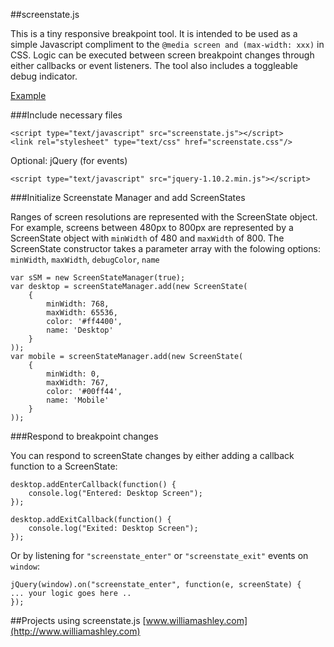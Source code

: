 ##screenstate.js

This is a tiny responsive breakpoint tool. It is intended to be used as a simple Javascript compliment to the ``@media screen and (max-width: xxx)`` in CSS.
Logic can be executed between screen breakpoint changes through either callbacks or event listeners. The tool also includes a toggleable debug indicator.

[Example](http://olestourko.ca/screenstate/example.html)

###Include necessary files

    <script type="text/javascript" src="screenstate.js"></script>
	<link rel="stylesheet" type="text/css" href="screenstate.css"/>
	
Optional: jQuery (for events)

	<script type="text/javascript" src="jquery-1.10.2.min.js"></script>

			
###Initialize Screenstate Manager and add ScreenStates
	
Ranges of screen resolutions are represented with the ScreenState object. For example, screens between 480px to 800px are represented by a ScreenState object with ``minWidth`` of 480 and ``maxWidth`` of 800.
The ScreenState constructor takes a parameter array with the folowing options: ``minWidth``, ``maxWidth``, ``debugColor``, ``name``
	
	var sSM = new ScreenStateManager(true);		
	var desktop = screenStateManager.add(new ScreenState(
		{
			minWidth: 768, 
			maxWidth: 65536, 
			color: '#ff4400',
			name: 'Desktop'
		}
	));		
	var mobile = screenStateManager.add(new ScreenState(
		{
			minWidth: 0, 
			maxWidth: 767, 
			color: '#00ff44',
			name: 'Mobile'
		}
	));
	
###Respond to breakpoint changes

You can respond to screenState changes by either adding a callback function to a ScreenState:
	
	desktop.addEnterCallback(function() { 
		console.log("Entered: Desktop Screen"); 
	});
	
	desktop.addExitCallback(function() { 
		console.log("Exited: Desktop Screen"); 
	});

Or by listening for ``"screenstate_enter"`` or ``"screenstate_exit"`` events on ``window``:

	jQuery(window).on("screenstate_enter", function(e, screenState) {
	... your logic goes here ..
	});
	
##Projects using screenstate.js
[www.williamashley.com](http://www.williamashley.com)